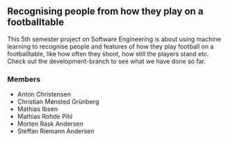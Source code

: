 ## Recognising people from how they play on a footballtable
This 5th semester project on Software Engineering is about using machine learning to recognise people and features of how they play football on a footballtable, like how often they shoot, how still the players stand etc.
Check out the development-branch to see what we have done so far. 

### Members
 - Anton Christensen
 - Christian Mønsted Grünberg
 - Mathias Ibsen
 - Mathias Rohde Pihl
 - Morten Rask Andersen
 - Steffan Riemann Andersen

